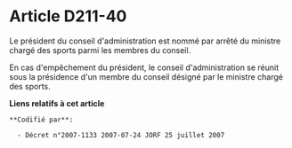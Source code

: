 # Article D211-40

Le président du conseil d'administration est nommé par arrêté du ministre chargé des sports parmi les membres du conseil.

En cas d'empêchement du président, le conseil d'administration se réunit sous la présidence d'un membre du conseil désigné
par le ministre chargé des sports.

**Liens relatifs à cet article**

	**Codifié par**:

	  - Décret n°2007-1133 2007-07-24 JORF 25 juillet 2007
